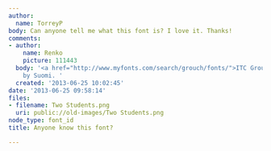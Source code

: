 ```yaml
---
author:
  name: TorreyP
body: Can anyone tell me what this font is? I love it. Thanks!
comments:
- author:
    name: Renko
    picture: 111443
  body: '<a href="http://www.myfonts.com/search/grouch/fonts/">ITC Grouch</a> or Grumpy
    by Suomi. '
  created: '2013-06-25 10:02:45'
date: '2013-06-25 09:58:14'
files:
- filename: Two Students.png
  uri: public://old-images/Two Students.png
node_type: font_id
title: Anyone know this font?

---
```

